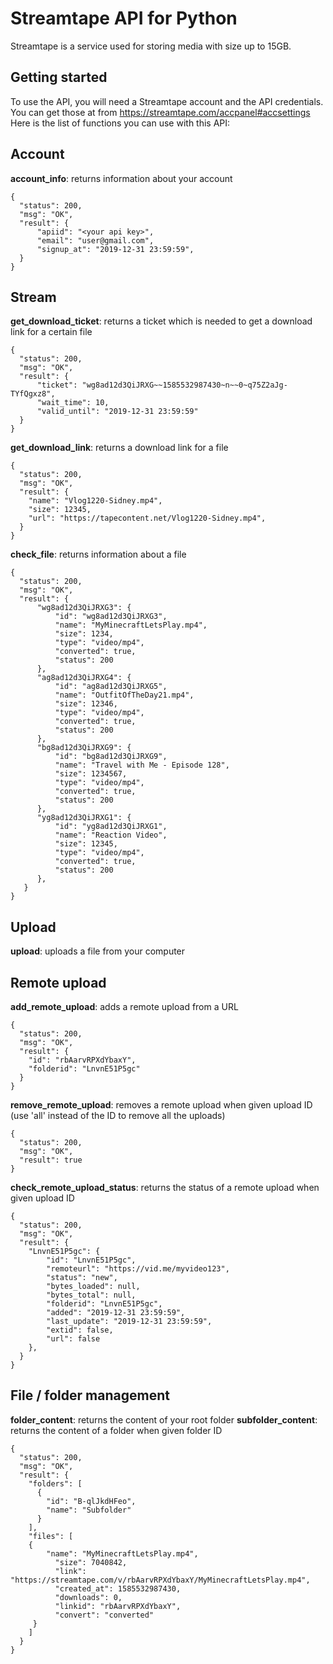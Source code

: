 # Streamtape API for Python
Streamtape is a service used for storing media with size up to 15GB. 

## Getting started
To use the API, you will need a Streamtape account and the API credentials.  
You can get those at from https://streamtape.com/accpanel#accsettings  
Here is the list of functions you can use with this API:  

## Account
**account_info**: returns information about your account
```
{
  "status": 200,
  "msg": "OK",
  "result": {
      "apiid": "<your api key>",
      "email": "user@gmail.com",
      "signup_at": "2019-12-31 23:59:59",
  }
}
```

## Stream
**get_download_ticket**: returns a ticket which is needed to get a download link for a certain file
```
{
  "status": 200,
  "msg": "OK",
  "result": {
      "ticket": "wg8ad12d3QiJRXG~~1585532987430~n~~0~q75Z2aJg-TYfQgxz8",
      "wait_time": 10,
      "valid_until": "2019-12-31 23:59:59"
  }
}
```

**get_download_link**: returns a download link for a file
```
{
  "status": 200,
  "msg": "OK",
  "result": {
    "name": "Vlog1220-Sidney.mp4",
    "size": 12345,
    "url": "https://tapecontent.net/Vlog1220-Sidney.mp4",
  }
}
```

**check_file**: returns information about a file
```
{
  "status": 200,
  "msg": "OK",
  "result": {
      "wg8ad12d3QiJRXG3": {
          "id": "wg8ad12d3QiJRXG3",
          "name": "MyMinecraftLetsPlay.mp4",
          "size": 1234,
          "type": "video/mp4",
          "converted": true,
          "status": 200
      },
      "ag8ad12d3QiJRXG4": {
          "id": "ag8ad12d3QiJRXG5",
          "name": "OutfitOfTheDay21.mp4",
          "size": 12346,
          "type": "video/mp4",
          "converted": true,
          "status": 200
      },
      "bg8ad12d3QiJRXG9": {
          "id": "bg8ad12d3QiJRXG9",
          "name": "Travel with Me - Episode 128",
          "size": 1234567,
          "type": "video/mp4",
          "converted": true,
          "status": 200
      },
      "yg8ad12d3QiJRXG1": {
          "id": "yg8ad12d3QiJRXG1",
          "name": "Reaction Video",
          "size": 12345,
          "type": "video/mp4",
          "converted": true,
          "status": 200
      },
   }
}
```

## Upload
**upload**: uploads a file from your computer

## Remote upload
**add_remote_upload**: adds a remote upload from a URL
```
{
  "status": 200,
  "msg": "OK",
  "result": {
    "id": "rbAarvRPXdYbaxY",
    "folderid": "LnvnE51P5gc"
  }
}
```

**remove_remote_upload**: removes a remote upload when given upload ID (use 'all' instead of the ID to remove all the uploads)
```
{
  "status": 200,
  "msg": "OK",
  "result": true
}
```

**check_remote_upload_status**: returns the status of a remote upload when given upload ID
```
{
  "status": 200,
  "msg": "OK",
  "result": {
    "LnvnE51P5gc": {
        "id": "LnvnE51P5gc",
        "remoteurl": "https://vid.me/myvideo123",
        "status": "new",
        "bytes_loaded": null,
        "bytes_total": null,
        "folderid": "LnvnE51P5gc",
        "added": "2019-12-31 23:59:59",
        "last_update": "2019-12-31 23:59:59",
        "extid": false,
        "url": false
    },
  }
}
```

## File / folder management
**folder_content**: returns the content of your root folder
**subfolder_content**: returns the content of a folder when given folder ID
```
{
  "status": 200,
  "msg": "OK",
  "result": {
    "folders": [
      {
        "id": "B-qlJkdHFeo",
        "name": "Subfolder"
      }
    ],
    "files": [
    {
        "name": "MyMinecraftLetsPlay.mp4",
	      "size": 7040842,
	      "link": "https://streamtape.com/v/rbAarvRPXdYbaxY/MyMinecraftLetsPlay.mp4",
	      "created_at": 1585532987430,
	      "downloads": 0,
	      "linkid": "rbAarvRPXdYbaxY",
	      "convert": "converted"
     }
    ]
  }
}
```
